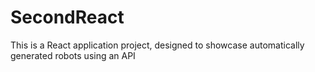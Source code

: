 # SecondReact
This is a React application project, designed to showcase automatically generated robots using an API
